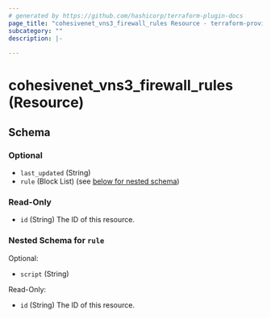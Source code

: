 ```yaml
---
# generated by https://github.com/hashicorp/terraform-plugin-docs
page_title: "cohesivenet_vns3_firewall_rules Resource - terraform-provider-cohesivenet"
subcategory: ""
description: |-
  
---
```


# cohesivenet_vns3_firewall_rules (Resource)





<!-- schema generated by tfplugindocs -->
## Schema

### Optional

- `last_updated` (String)
- `rule` (Block List) (see [below for nested schema](#nestedblock--rule))

### Read-Only

- `id` (String) The ID of this resource.

<a id="nestedblock--rule"></a>
### Nested Schema for `rule`

Optional:

- `script` (String)

Read-Only:

- `id` (String) The ID of this resource.


